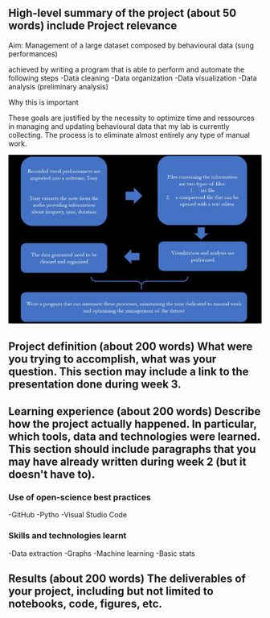 ## High-level summary of the project (about 50 words) include Project relevance
Aim: Management of a large dataset composed by behavioural data (sung performances) 

achieved by writing a program that is able to perform and automate the following steps
-Data cleaning
-Data organization
-Data visualization
-Data analysis (preliminary analysis)


Why this is important 

These goals are justified by the necessity to optimize time and ressources in managing and updating behavioural data that my lab is currently collecting.
The process is to eliminate almost entirely any type of manual work.

![](https://github.com/mtl-brainhack-school-2019/EmanueleB/blob/master/screenshots/flow%20chart.JPG)

## Project definition (about 200 words) What were you trying to accomplish, what was your question. This section may include a link to the presentation done during week 3.

## Learning experience (about 200 words) Describe how the project actually happened. In particular, which tools, data and technologies were learned. This section should include paragraphs that you may have already written during week 2 (but it doesn't have to).

### Use of open-science best practices
-GitHub
-Pytho
-Visual Studio Code


### Skills and technologies learnt
-Data extraction
-Graphs
-Machine learning 
-Basic stats


## Results (about 200 words) The deliverables of your project, including but not limited to notebooks, code, figures, etc.
